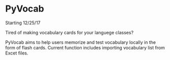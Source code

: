 # PyVocab
Starting 12/25/17

Tired of making vocabulary cards for your languege classes?

PyVocab aims to help users memorize and test vocabulary locally in the form of flash cards.
Current function includes importing vocabulary list from Excet files.
